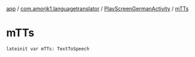 [app](../../index.md) / [com.amorjk1.languagetranslator](../index.md) / [PlayScreenGermanActivity](index.md) / [mTTs](./m-t-ts.md)

# mTTs

`lateinit var mTTs: TextToSpeech`